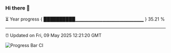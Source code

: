 ### Hi there 👋

⏳ Year progress { ██████████▁▁▁▁▁▁▁▁▁▁▁▁▁▁▁▁▁▁▁▁ } 35.21 %

---

⏰ Updated on Fri, 09 May 2025 12:21:20 GMT

![Progress Bar CI](https://github.com/Shyam-Makwana/GitHub-Actions-Demo/workflows/Progress%20Bar%20CI/badge.svg)
